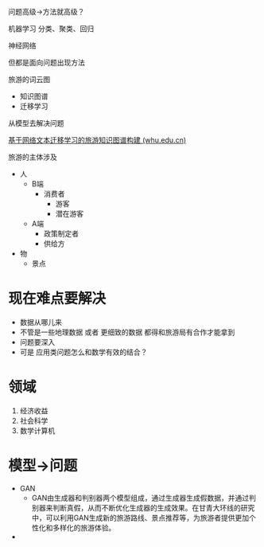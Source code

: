 问题高级→方法就高级？

机器学习 分类、聚类、回归

神经网络

但都是面向问题出现方法

旅游的词云图

- 知识图谱
- 迁移学习

从模型去解决问题

[基于网络文本迁移学习的旅游知识图谱构建 (whu.edu.cn)](http://wuj.whu.edu.cn/zh/article/doi/10.13203/j.whugis20220120/)

旅游的主体涉及

- 人
  - B端
    - 消费者
      - 游客
      - 潜在游客
  - A端
    - 政策制定者
    - 供给方
- 物
  - 景点

# 现在难点要解决

- 数据从哪儿来
- 不管是一些地理数据 或者 更细致的数据 都得和旅游局有合作才能拿到
- 问题要深入
- 可是 应用类问题怎么和数学有效的结合？

# 领域

1. 经济收益
2. 社会科学
3. 数学计算机

# 模型→问题

- GAN
  - GAN由生成器和判别器两个模型组成，通过生成器生成假数据，并通过判别器来判断真假，从而不断优化生成器的生成效果。在甘青大环线的研究中，可以利用GAN生成新的旅游路线、景点推荐等，为旅游者提供更加个性化和多样化的旅游体验。
- 